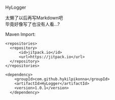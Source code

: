 HyLogger

太懒了以后再写Markdown吧<br>
毕竟好像写了也没有人看...?

Maven Import:

    <repositories>
      <repository>
          <id>jitpack.io</id>
          <url>https://jitpack.io</url>
      </repository>
    </repositories>

    <dependency>
	    <groupId>com.github.hykilpikonna</groupId>
	    <artifactId>HyLogger</artifactId>
	    <version>1.0.1</version>
	  </dependency>
